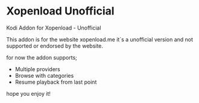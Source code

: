 # Xopenload Unofficial
Kodi Addon for Xopenload - Unofficial


This addon is for the website xopenload.me 
it´s a unofficial version and not supported or endorsed by the website.

for now the addon supports;

 - Multiple providers
 - Browse with categories
 - Resume playback from last point
 
 

 hope you enjoy it!
